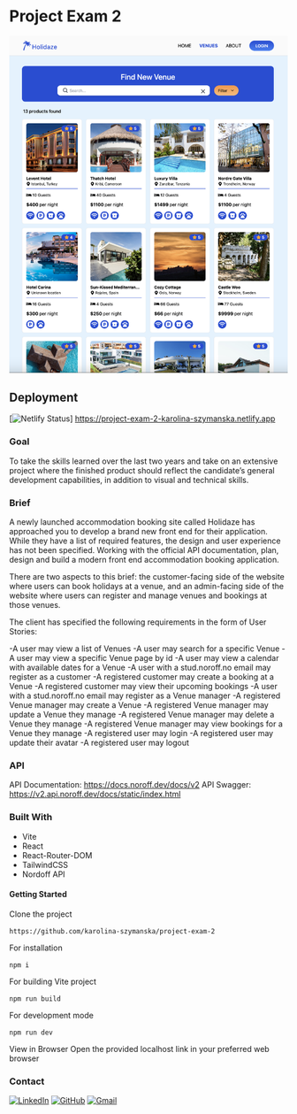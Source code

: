 # Project Exam 2

![Screenshot](./src/assets/holidaze.png)

## Deployment

[![Netlify Status](https://api.netlify.com/api/v1/badges/106c67e0-795d-465a-aebf-f8c2cd6ffd64/deploy-status)] https://project-exam-2-karolina-szymanska.netlify.app

### Goal

To take the skills learned over the last two years and take on an extensive project where the finished product should reflect the candidate’s general development capabilities, in addition to visual and technical skills.

### Brief

A newly launched accommodation booking site called Holidaze has approached you to develop a brand new front end for their application. While they have a list of required features, the design and user experience has not been specified. Working with the official API documentation, plan, design and build a modern front end accommodation booking application.

There are two aspects to this brief: the customer-facing side of the website where users can book holidays at a venue, and an admin-facing side of the website where users can register and manage venues and bookings at those venues.

The client has specified the following requirements in the form of User Stories:

-A user may view a list of Venues
-A user may search for a specific Venue
-A user may view a specific Venue page by id
-A user may view a calendar with available dates for a Venue
-A user with a stud.noroff.no email may register as a customer
-A registered customer may create a booking at a Venue
-A registered customer may view their upcoming bookings
-A user with a stud.noroff.no email may register as a Venue manager
-A registered Venue manager may create a Venue
-A registered Venue manager may update a Venue they manage
-A registered Venue manager may delete a Venue they manage
-A registered Venue manager may view bookings for a Venue they manage
-A registered user may login
-A registered user may update their avatar
-A registered user may logout

### API

API Documentation: https://docs.noroff.dev/docs/v2
API Swagger: https://v2.api.noroff.dev/docs/static/index.html

### Built With

- Vite
- React
- React-Router-DOM
- TailwindCSS
- Nordoff API

#### Getting Started

Clone the project

```
https://github.com/karolina-szymanska/project-exam-2
```

For installation

```
npm i
```

For building Vite project

```
npm run build
```

For development mode

```
npm run dev
```

View in Browser
Open the provided localhost link in your preferred web browser

### Contact

[![LinkedIn](https://img.shields.io/badge/LinkedIn-0077B5?style=for-the-badge&logo=linkedin&logoColor=white)](https://www.linkedin.com/in/karolina-szyma%C5%84ska-64b36089/)
[![GitHub](https://img.shields.io/badge/GitHub-100000?style=for-the-badge&logo=github&logoColor=white)](https://github.com/karolina-szymanska)
[![Gmail](https://img.shields.io/badge/Gmail-D14836?style=for-the-badge&logo=gmail&logoColor=white)](mailto:karolinaszymanska899@gmail.com)
